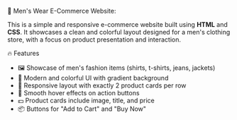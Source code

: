 👔 Men's Wear E-Commerce Website:

This is a simple and responsive e-commerce website built using **HTML** and **CSS**. It showcases a clean and colorful layout designed for a men's clothing store, with a focus on product presentation and interaction.

🔥 Features

- 🖼️ Showcase of men's fashion items (shirts, t-shirts, jeans, jackets)
- 🎨 Modern and colorful UI with gradient background
- 📱 Responsive layout with exactly 2 product cards per row
- 🚀 Smooth hover effects on action buttons
- 💵 Product cards include image, title, and price
- 📦 Buttons for "Add to Cart" and "Buy Now"

